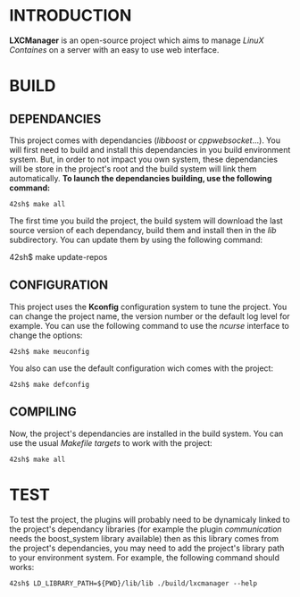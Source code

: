 INTRODUCTION
============

 **LXCManager** is an open-source project which aims to manage *LinuX
 Containes* on a server with an easy to use web interface.

BUILD
=====

DEPENDANCIES
------------

 This project comes with dependancies (*libboost* or *cppwebsocket*...). You
 will first need to build and install this dependancies in you build
 environment system. But, in order to not impact you own system, these
 dependancies will be store in the project's root and the build system will
 link them automatically.
 **To launch the dependancies building, use the following command:**

    42sh$ make all

 The first time you build the project, the build system will download the last
 source version of each dependancy, build them and install then in the *lib*
 subdirectory. You can update them by using the following command:

 42sh$ make update-repos

CONFIGURATION
-------------

 This project uses the **Kconfig** configuration system to tune the project.
 You can change the project name, the version number or the default log level
 for example. You can use the following command to use the *ncurse* interface
 to change the options:

    42sh$ make meuconfig

 You also can use the default configuration wich comes with the project:

    42sh$ make defconfig

COMPILING
---------

 Now, the project's dependancies are installed in the build system. You can use
 the usual *Makefile targets* to work with the project:

    42sh$ make all

TEST
====

 To test the project, the plugins will probably need to be dynamicaly linked to
 the project's dependancy libraries (for example the plugin *communication*
 needs the boost_system library available) then as this library comes from the
 project's dependancies, you may need to add the project's library path to your
 environment system. For example, the following command should works:

    42sh$ LD_LIBRARY_PATH=${PWD}/lib/lib ./build/lxcmanager --help

